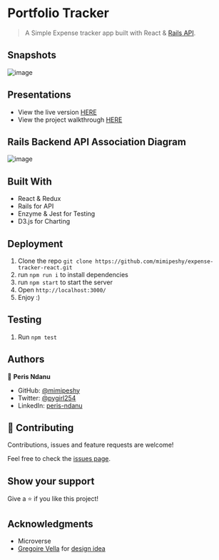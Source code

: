 # Portfolio Tracker

> A Simple Expense tracker app built with React & [Rails API](https://github.com/mimipeshy/expense-tracker).

## Snapshots

![image]()

## Presentations

- View the live version [HERE](https://suspicious-wozniak-c08912.netlify.app/login)
- View the project walkthrough [HERE]()

## Rails Backend API Association Diagram

![image]()

## Built With

- React & Redux
- Rails for API
- Enzyme & Jest for Testing
- D3.js for Charting

## Deployment

1. Clone the repo `git clone https://github.com/mimipeshy/expense-tracker-react.git`
2. run `npm run i` to install dependencies
3. run `npm start` to start the server
4. Open `http://localhost:3000/`
5. Enjoy :)

## Testing

1. Run `npm test`

## Authors

👤 **Peris Ndanu**

- GitHub: [@mimipeshy](https://github.com/mimipeshy)
- Twitter: [@pygirl254](https://twitter.com/pygirl254)
- LinkedIn: [peris-ndanu](https://www.linkedin.com/in/peris-ndanu-405083193/)

## 🤝 Contributing

Contributions, issues and feature requests are welcome!

Feel free to check the [issues page]().

## Show your support

Give a ⭐️ if you like this project!

## Acknowledgments

- Microverse
- [Gregoire Vella](https://www.behance.net/gregoirevella) for [design idea](https://www.behance.net/gallery/13271423/Bodytrackit-An-iOs-app-Branding-UX-and-UI)

